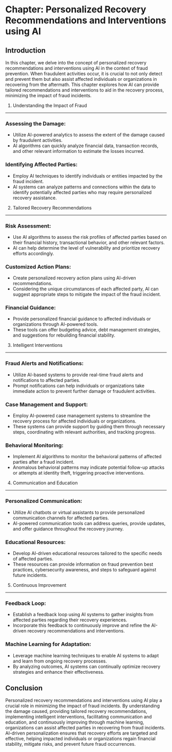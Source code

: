 Chapter: Personalized Recovery Recommendations and Interventions using AI
=========================================================================

Introduction
------------

In this chapter, we delve into the concept of personalized recovery recommendations and interventions using AI in the context of fraud prevention. When fraudulent activities occur, it is crucial to not only detect and prevent them but also assist affected individuals or organizations in recovering from the aftermath. This chapter explores how AI can provide tailored recommendations and interventions to aid in the recovery process, minimizing the impact of fraud incidents.

1. Understanding the Impact of Fraud
------------------------------------

### Assessing the Damage:

* Utilize AI-powered analytics to assess the extent of the damage caused by fraudulent activities.
* AI algorithms can quickly analyze financial data, transaction records, and other relevant information to estimate the losses incurred.

### Identifying Affected Parties:

* Employ AI techniques to identify individuals or entities impacted by the fraud incident.
* AI systems can analyze patterns and connections within the data to identify potentially affected parties who may require personalized recovery assistance.

2. Tailored Recovery Recommendations
------------------------------------

### Risk Assessment:

* Use AI algorithms to assess the risk profiles of affected parties based on their financial history, transactional behavior, and other relevant factors.
* AI can help determine the level of vulnerability and prioritize recovery efforts accordingly.

### Customized Action Plans:

* Create personalized recovery action plans using AI-driven recommendations.
* Considering the unique circumstances of each affected party, AI can suggest appropriate steps to mitigate the impact of the fraud incident.

### Financial Guidance:

* Provide personalized financial guidance to affected individuals or organizations through AI-powered tools.
* These tools can offer budgeting advice, debt management strategies, and suggestions for rebuilding financial stability.

3. Intelligent Interventions
----------------------------

### Fraud Alerts and Notifications:

* Utilize AI-based systems to provide real-time fraud alerts and notifications to affected parties.
* Prompt notifications can help individuals or organizations take immediate action to prevent further damage or fraudulent activities.

### Case Management and Support:

* Employ AI-powered case management systems to streamline the recovery process for affected individuals or organizations.
* These systems can provide support by guiding them through necessary steps, coordinating with relevant authorities, and tracking progress.

### Behavioral Monitoring:

* Implement AI algorithms to monitor the behavioral patterns of affected parties after a fraud incident.
* Anomalous behavioral patterns may indicate potential follow-up attacks or attempts at identity theft, triggering proactive interventions.

4. Communication and Education
------------------------------

### Personalized Communication:

* Utilize AI chatbots or virtual assistants to provide personalized communication channels for affected parties.
* AI-powered communication tools can address queries, provide updates, and offer guidance throughout the recovery journey.

### Educational Resources:

* Develop AI-driven educational resources tailored to the specific needs of affected parties.
* These resources can provide information on fraud prevention best practices, cybersecurity awareness, and steps to safeguard against future incidents.

5. Continuous Improvement
-------------------------

### Feedback Loop:

* Establish a feedback loop using AI systems to gather insights from affected parties regarding their recovery experiences.
* Incorporate this feedback to continuously improve and refine the AI-driven recovery recommendations and interventions.

### Machine Learning for Adaptation:

* Leverage machine learning techniques to enable AI systems to adapt and learn from ongoing recovery processes.
* By analyzing outcomes, AI systems can continually optimize recovery strategies and enhance their effectiveness.

Conclusion
----------

Personalized recovery recommendations and interventions using AI play a crucial role in minimizing the impact of fraud incidents. By understanding the damage caused, providing tailored recovery recommendations, implementing intelligent interventions, facilitating communication and education, and continuously improving through machine learning, organizations can assist affected parties in recovering from fraud incidents. AI-driven personalization ensures that recovery efforts are targeted and effective, helping impacted individuals or organizations regain financial stability, mitigate risks, and prevent future fraud occurrences.

